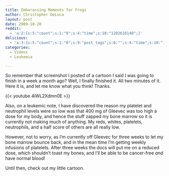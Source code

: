 ```yaml
---
title: Embarassing Moments for Frogs
author: Christopher DeLuca
layout: post
date: 2009-10-20
reddit:
  - 'a:2:{s:5:"count";s:1:"0";s:4:"time";s:10:"1282616148";}'
delicious:
  - 'a:3:{s:5:"count";s:1:"0";s:9:"post_tags";s:0:"";s:4:"time";s:10:"1282616148";}'
categories:
  - Videos
  - Leukemia

---
```

So remember that screenshot I posted of a cartoon I said I was going to finish in a week a month ago? Well, I finally finished it. All two minutes of it. Here it is, and let me know what you think! Thanks.

{{< youtube 4iWL2Xdmn0E >}}

Also, on a leukemic note, I have discovered the reason my platelet and neutrophil levels were so low was that 400 mg of Gleevec was too high a dose for my body, and hence the stuff zapped my bone marrow so it is currently not making much of anything. My reds, whites, platelets, neutrophils, and a half score of others are all really low.

However, not to worry, as I&#8217;m currently off Gleevec for three weeks to let my bone marrow bounce back, and in the mean time I&#8217;m getting weekly infusions of platelets. After three weeks the docs will put me on a reduced dose, which shouldn&#8217;t toast my bones, and I&#8217;ll be able to be cancer-free _and_ have normal blood!

Until then, check out my little cartoon.
